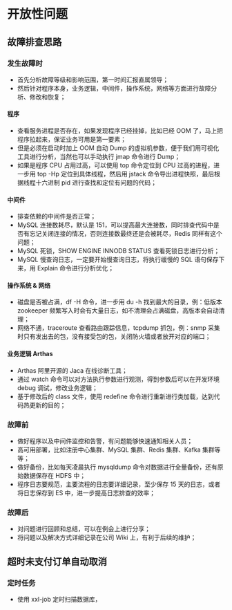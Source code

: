 # 开放性问题
## 故障排查思路
### 发生故障时
- 首先分析故障等级和影响范围，第一时间汇报直属领导；
- 然后针对程序本身，业务逻辑，中间件，操作系统，网络等方面进行故障分析、修改和恢复；

#### 程序
- 查看服务进程是否存在，如果发现程序已经挂掉，比如已经 OOM 了，马上把程序拉起来，保证业务可用是第一要素；
- 但是必须在启动时加上 OOM 自动 Dump 的虚拟机参数，便于我们用可视化工具进行分析，当然也可以手动执行 jmap 命令进行 Dump；
- 如果是程序 CPU 占用过高，可以使用 top 命令定位到 CPU 过高的进程，进一步用 top -Hp 定位到具体线程，然后用 jstack 命令导出进程快照，最后根据线程十六进制 pid 进行查找和定位有问题的代码；

#### 中间件
- 排查依赖的中间件是否正常；
- MySQL 连接数耗尽，默认是 151，可以提高最大连接数，同时排查代码中是否有忘记关闭连接的情况，否则连接数最终还是会被耗尽，Redis 同样有这个问题；
- MySQL 死锁，SHOW ENGINE INNODB STATUS 查看死锁日志进行分析；
- MySQL 慢查询日志，一定要开始慢查询日志，将执行缓慢的 SQL 语句保存下来，用 Explain 命令进行分析优化；

#### 操作系统 & 网络
- 磁盘是否被占满，df -H 命令，进一步用 du -h 找到最大的目录，例：低版本 zookeeper 频繁写入时会有大量日志，如不清理会占满磁盘，高版本会自动清理；
- 网络不通，traceroute 查看路由跟踪信息，tcpdump 抓包，例：snmp 采集时只有发出去的包，没有接受包的包，关闭防火墙或者放开对应的端口；

#### 业务逻辑 Arthas
- Arthas 阿里开源的 Jaca 在线诊断工具；
- 通过 watch 命令可以对方法执行参数进行观测，得到参数后可以在开发环境 debug 调试，修改业务逻辑；
- 基于修改后的 class 文件，使用 redefine 命令进行重新进行类加载，达到代码热更新的目的；

### 故障前
- 做好程序以及中间件监控和告警，有问题能够快速通知相关人员；
- 高可用部署，比如注册中心集群、MySQL 集群、Redis 集群、Kafka 集群等等；
- 做好备份，比如每天凌晨执行 mysqldump 命令对数据进行全量备份，还有原始数据保存在 HDFS 中；
- 程序日志要规范，主要流程的日志要详细记录，至少保存 15 天的日志，或者将日志保存到 ES 中，进一步提高日志排查的效率；

### 故障后
- 对问题进行回顾和总结，可以在例会上进行分享；
- 将问题以及解决方式详细记录在公司 Wiki 上，有利于后续的维护；

## 超时未支付订单自动取消
### 定时任务
- 使用 xxl-job 定时扫描数据库，